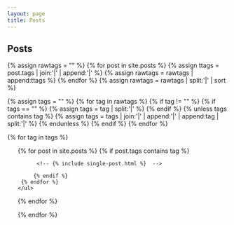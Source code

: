 ```yaml
---
layout: page
title: Posts
---
```


## Posts

{% assign rawtags = "" %}
{% for post in site.posts %}
	{% assign ttags = post.tags | join:'|' | append:'|' %}
	{% assign rawtags = rawtags | append:ttags %}
{% endfor %}
{% assign rawtags = rawtags | split:'|' | sort %}

{% assign tags = "" %}
{% for tag in rawtags %}
	{% if tag != "" %}
		{% if tags == "" %}
			{% assign tags = tag | split:'|' %}
		{% endif %}
		{% unless tags contains tag %}
			{% assign tags = tags | join:'|' | append:'|' | append:tag | split:'|' %}
		{% endunless %}
	{% endif %}
{% endfor %}

{% for tag in tags %}
    <!-- {% include huge-h3.html content="{{ tag }}" %}  -->
	<ul>
	 {% for post in site.posts %}
		 {% if post.tags contains tag %}

		  <!-- {% include single-post.html %}  -->
		  
		 {% endif %}
	 {% endfor %}
	</ul>
{% endfor %}


{% endfor %}